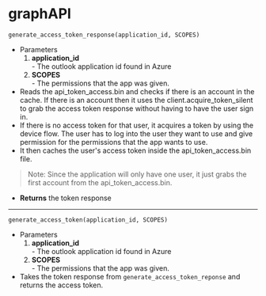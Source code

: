 # graphAPI  
`generate_access_token_response(application_id, SCOPES)`  
- Parameters  
    1. **application_id**  
      - The outlook application id found in Azure  
    2. **SCOPES**  
      - The permissions that the app was given.  
- Reads the api_token_access.bin and checks if there is an account in the cache. If there is an account then it uses the client.acquire_token_silent to grab the access token response without having to have the user sign in.  
- If there is no access token for that user, it acquires a token by using the device flow. The user has to log into the user they want to use and give permission for the permissions that the app wants to use.  
- It then caches the user's access token inside the api_token_access.bin file.  
>Note: Since the application will only have one user, it just grabs the first account from the api_token_access.bin.  
- **Returns** the token response  
---  
`generate_access_token(application_id, SCOPES)`  
- Parameters  
    1. **application_id**  
      - The outlook application id found in Azure  
    2. **SCOPES**  
      - The permissions that the app was given.  
- Takes the token response from `generate_access_token_reponse` and returns the access token.  